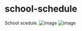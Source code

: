 # school-schedule
School scedule.
![image](https://github.com/KOTCHURASPAS/school-schedule/assets/93768067/e91a92cf-e81f-4caf-8c67-4e85d6c9c9c2)
![image](https://github.com/KOTCHURASPAS/school-schedule/assets/93768067/e7530371-364b-4179-a383-85993422146e)

